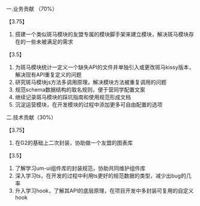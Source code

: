 







一.业务贡献  （70%）

【3.75】

1. 搭建一个类似斑马模块的友盟专属的模块脚手架来建立模块，解决斑马模块存在的一些未被满足的需求

【3.5】

1. 为斑马模块统计一定义一个缺失API的文件并单独引入或更改斑马kissy版本，解决现有API重复定义的问题
2. 研究斑马模块js方法多调用原理，解决模块方法被重复调用的问题
3. 规范schema数据结构的取名规则，便于营同学配置文案
4. 继续记录斑马模块的踩坑指南和使用规范形成文档
5. 沉淀运营模块，在开发模块的过程中添加更多可自由配置的选项



二.技术贡献（30%）

【3.75】

1. 在G2的基础上二次封装，协助做一个友盟的图表库

【3.5】

1. 了解学习um-ui组件库的封装规范，协助共同维护组件库
2. 深入学习ts，在开发的过程中利用ts更好的规范数据的类型，减少出bug的几率
3. 升入学习hook，了解其API的底层原理，在项目开发中多封装可复用的自定义hook







